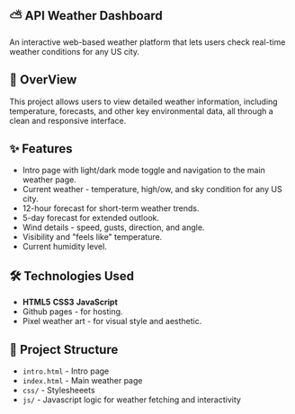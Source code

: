 ## ⛅️ API Weather Dashboard 
An interactive web-based weather platform that lets users check real-time weather conditions for any US city.

## 🧭 OverView
This project allows users to view detailed weather information, including temperature, forecasts, and other key environmental data, all through a clean and responsive interface.

## ✨ Features
- Intro page with light/dark mode toggle and navigation to the main weather page.
- Current weather - temperature, high/ow, and sky condition for any US city.
- 12-hour forecast for short-term weather trends.
- 5-day forecast for extended outlook.
- Wind details - speed, gusts, direction, and angle.
- Visibility and "feels like" temperature.
- Current humidity level.

## 🛠️ Technologies Used
- **HTML5** **CSS3** **JavaScript**
- Github pages - for hosting.
- Pixel weather art - for visual style and aesthetic.

## 📂 Project Structure
- `intro.html` - Intro page
- `index.html` - Main weather page
- `css/` - Stylesheeets
- `js/` - Javascript logic for weather fetching and interactivity
